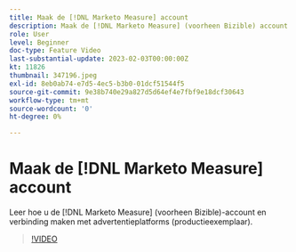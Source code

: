 ```yaml
---
title: Maak de [!DNL Marketo Measure] account
description: Maak de [!DNL Marketo Measure] (voorheen Bizible) account en verbind advertentieplatforms (productiefunctie).
role: User
level: Beginner
doc-type: Feature Video
last-substantial-update: 2023-02-03T00:00:00Z
kt: 11826
thumbnail: 347196.jpeg
exl-id: 8eb0ab74-e7d5-4ec5-b3b0-01dcf51544f5
source-git-commit: 9e38b740e29a827d5d64ef4e7fbf9e18dcf30643
workflow-type: tm+mt
source-wordcount: '0'
ht-degree: 0%

---
```


# Maak de [!DNL Marketo Measure] account

Leer hoe u de [!DNL Marketo Measure] (voorheen Bizible)-account en verbinding maken met advertentieplatforms (productieexemplaar).

>[!VIDEO](https://video.tv.adobe.com/v/347196/?quality=12&learn=on)
